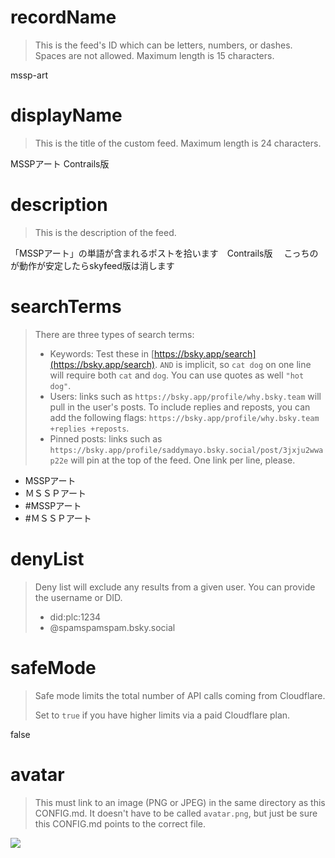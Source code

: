 
# recordName

> This is the feed's ID which can be letters, numbers, or dashes. Spaces are not allowed. Maximum length is 15 characters.

mssp-art

# displayName

> This is the title of the custom feed. Maximum length is 24 characters.

MSSPアート Contrails版

# description

> This is the description of the feed.

「MSSPアート」の単語が含まれるポストを拾います　Contrails版　
こっちのが動作が安定したらskyfeed版は消します

# searchTerms

> There are three types of search terms:
>
> - Keywords: Test these in [https://bsky.app/search](https://bsky.app/search). `AND` is implicit, so `cat dog` on one line will require both `cat` and `dog`. You can use quotes as well `"hot dog"`.
> - Users: links such as `https://bsky.app/profile/why.bsky.team` will pull in the user's posts. To include replies and reposts, you can add the following flags: `https://bsky.app/profile/why.bsky.team +replies +reposts`.
> - Pinned posts: links such as `https://bsky.app/profile/saddymayo.bsky.social/post/3jxju2wwap22e` will pin at the top of the feed. One link per line, please.

- MSSPアート
- ＭＳＳＰアート
- #MSSPアート
- #ＭＳＳＰアート

# denyList

> Deny list will exclude any results from a given user. You can provide the username or DID.
>
> - did:plc:1234
> - @spamspamspam.bsky.social

# safeMode

> Safe mode limits the total number of API calls coming from Cloudflare.
>
> Set to `true` if you have higher limits via a paid Cloudflare plan.

false

# avatar

> This must link to an image (PNG or JPEG) in the same directory as this CONFIG.md. It doesn't have to be called `avatar.png`, but just be sure this CONFIG.md points to the correct file.

![](avatar.png)
